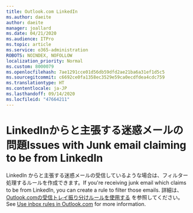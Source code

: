 ```yaml
---
title: Outlook.com LinkedIn
ms.author: daeite
author: daeite
manager: joallard
ms.date: 04/21/2020
ms.audience: ITPro
ms.topic: article
ms.service: o365-administration
ROBOTS: NOINDEX, NOFOLLOW
localization_priority: Normal
ms.custom: 8000079
ms.openlocfilehash: 7ae1291cce01d56db59dfd2ae21ba6a31ef1d5c5
ms.sourcegitcommit: c6692ce0fa1358ec3529e59ca0ecdfdea4cdc759
ms.translationtype: HT
ms.contentlocale: ja-JP
ms.lasthandoff: 09/14/2020
ms.locfileid: "47664211"
---
```

# <a name="issues-with-junk-email-claiming-to-be-from-linkedin"></a><span data-ttu-id="e8a18-102">LinkedInからと主張する迷惑メールの問題</span><span class="sxs-lookup"><span data-stu-id="e8a18-102">Issues with Junk email claiming to be from LinkedIn</span></span>

<span data-ttu-id="e8a18-103">LinkedIn からと主張する迷惑メールの受信しているような場合は、フィルター処理するルールを作成できます。</span><span class="sxs-lookup"><span data-stu-id="e8a18-103">If you're receiving junk email which claims to be from LinkedIn, you can create a rule to filter those emails.</span></span>
<span data-ttu-id="e8a18-104">詳細は、[Outlook.comの受信トレイ振り分けルールを使用する](https://aka.ms/OutlookComInboxRules) を参照してください。</span><span class="sxs-lookup"><span data-stu-id="e8a18-104">See [Use inbox rules in Outlook.com](https://aka.ms/OutlookComInboxRules) for more information.</span></span>



